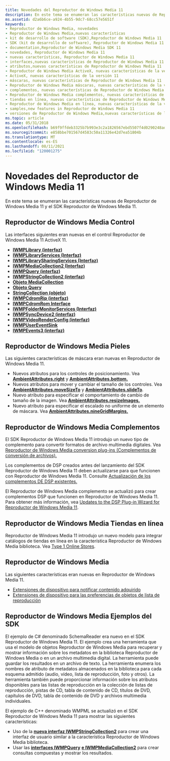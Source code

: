 ```yaml
---
title: Novedades del Reproductor de Windows Media 11
description: En este tema se enumeran las características nuevas de Reproductor de Windows Media 11 y el SDK Reproductor de Windows Media 11.
ms.assetid: d2a6b6ce-a924-4b55-9dc7-68cc57e5651f
keywords:
- Reproductor de Windows Media, novedades
- Reproductor de Windows Media,nuevas características
- kit de desarrollo de software (SDK),Reproductor de Windows Media 11
- SDK (kit de desarrollo de software), Reproductor de Windows Media 11
- documentation,Reproductor de Windows Media SDK 11
- novedades, Reproductor de Windows Media 11
- nuevas características, Reproductor de Windows Media 11
- interfaces,nuevas características de Reproductor de Windows Media 11
- atributos,nuevas características de Reproductor de Windows Media 11
- Reproductor de Windows Media ActiveX, nuevas características de la versión 11
- ActiveX, nuevas características de la versión 11
- máscaras, nuevas características de Reproductor de Windows Media 11
- Reproductor de Windows Media máscaras, nuevas características de la versión 11
- complementos, nuevas características de Reproductor de Windows Media 11
- Reproductor de Windows Media complementos, nuevas características de la versión 11
- tiendas en línea, nuevas características de Reproductor de Windows Media 11
- Reproductor de Windows Media en línea, nuevas características de la versión 11
- samples,new features in Reproductor de Windows Media 11
- versiones de Reproductor de Windows Media,nuevas características de la versión 11
ms.topic: article
ms.date: 05/31/2018
ms.openlocfilehash: b69f9ffdeb3325b7b993e3c2a1826567ebd5507f4d0290248ad4c570b788e137
ms.sourcegitcommit: e858bbe701567d4583c50a11326e42d7ea51804b
ms.translationtype: MT
ms.contentlocale: es-ES
ms.lasthandoff: 08/11/2021
ms.locfileid: "120001275"
---
```

# <a name="what-was-new-in-windows-media-player-11"></a>Novedades del Reproductor de Windows Media 11

En este tema se enumeran las características nuevas de Reproductor de Windows Media 11 y el SDK Reproductor de Windows Media 11.

## <a name="windows-media-player-control"></a>Reproductor de Windows Media Control

Las interfaces siguientes eran nuevas en el control Reproductor de Windows Media 11 ActiveX 11.

-   [**IWMPLibrary (interfaz)**](/previous-versions/windows/desktop/api/wmp/nn-wmp-iwmplibrary)
-   [**IWMPLibraryServices (Interfaz)**](/previous-versions/windows/desktop/api/wmp/nn-wmp-iwmplibraryservices)
-   [**IWMPLibrarySharingServices (Interfaz)**](/previous-versions/windows/desktop/api/wmp/nn-wmp-iwmplibrarysharingservices)
-   [**IWMPMediaCollection2 (Interfaz)**](/previous-versions/windows/desktop/api/wmp/nn-wmp-iwmpmediacollection2)
-   [**IWMPQuery (interfaz)**](/previous-versions/windows/desktop/api/wmp/nn-wmp-iwmpquery)
-   [**IWMPStringCollection2 (interfaz)**](/previous-versions/windows/desktop/api/wmp/nn-wmp-iwmpstringcollection2)
-   [**Objeto MediaCollection**](mediacollection-object.md)
-   [**Objeto Query**](query-object.md)
-   [**StringCollection (objeto)**](stringcollection-object.md)
-   [**IWMPCdromRip (interfaz)**](/previous-versions/windows/desktop/api/wmp/nn-wmp-iwmpcdromrip)
-   [**IWMPCdromRom Interface**](/previous-versions/windows/desktop/api/wmp/nn-wmp-iwmpcdromburn)
-   [**IWMPFolderMonitorServices (Interfaz)**](/previous-versions/windows/desktop/api/wmp/nn-wmp-iwmpfoldermonitorservices)
-   [**IWMPSyncDevice2 (interfaz)**](/previous-versions/windows/desktop/api/wmp/nn-wmp-iwmpsyncdevice2)
-   [**IWMPVideoRenderConfig (interfaz)**](/previous-versions/windows/desktop/api/wmprealestate/nn-wmprealestate-iwmpvideorenderconfig)
-   [**IWMPUserEventSink**](/previous-versions/windows/desktop/api/wmpservices/nn-wmpservices-iwmpusereventsink)
-   [**IWMPEvents3 (interfaz)**](/previous-versions/windows/desktop/api/wmp/nn-wmp-iwmpevents3)

## <a name="windows-media-player-skins"></a>Reproductor de Windows Media Pieles

Las siguientes características de máscara eran nuevas en Reproductor de Windows Media 11.

-   Nuevos atributos para los controles de posicionamiento. Vea [**AmbientAttributes.right**](ambientattributes-right.md) y [**AmbientAttributes.bottom.**](ambientattributes-bottom.md)
-   Nuevos atributos para mover y cambiar el tamaño de los controles. Vea [**AmbientAttributes.moveSizeTo**](ambientattributes-movesizeto.md) y [**AmbientAttributes.slideTo**](ambientattributes-slideto.md).
-   Nuevo atributo para especificar el comportamiento de cambio de tamaño de la imagen. Vea [**AmbientAttributes.resizeImages.**](ambientattributes-resizeimages.md)
-   Nuevo atributo para especificar el escalado no uniforme de un elemento de máscara. Vea [**AmbientAttributes.nineGridMargins.**](ambientattributes-ninegridmargins.md)

## <a name="windows-media-player-plug-ins"></a>Reproductor de Windows Media Complementos

El SDK Reproductor de Windows Media 11 introdujo un nuevo tipo de complemento para convertir formatos de archivo multimedia digitales. Vea [Reproductor de Windows Media conversion plug-ins (Complementos de conversión de archivos).](windows-media-player-conversion-plug-ins.md)

Los complementos de DSP creados antes del lanzamiento del SDK Reproductor de Windows Media 11 deben actualizarse para que funcionen con Reproductor de Windows Media 11. Consulte [Actualización de los complementos DE DSP existentes.](updating-existing-dsp-plug-ins.md)

El Reproductor de Windows Media complemento se actualizó para crear complementos DSP que funcionen en Reproductor de Windows Media 11. Para obtener más información, vea [Updates to the DSP Plug-in Wizard for Reproductor de Windows Media 11](updates-to-the-dsp-plug-in-wizard-for-windows-media-player-11.md).

## <a name="windows-media-player-online-stores"></a>Reproductor de Windows Media Tiendas en línea

Reproductor de Windows Media 11 introdujo un nuevo modelo para integrar catálogos de tiendas en línea en la característica Reproductor de Windows Media biblioteca. Vea [Type 1 Online Stores](type-1-online-stores.md).

## <a name="windows-media-player"></a>Reproductor de Windows Media

Las siguientes características eran nuevas en Reproductor de Windows Media 11.

-   [Extensiones de dispositivo para notificar contenido adquirido](device-extensions-for-reporting-acquired-content.md)
-   [Extensiones de dispositivo para las preferencias de objetos de lista de reproducción](device-extensions-for-playlist-object-preferences.md)

## <a name="windows-media-player-sdk-samples"></a>Reproductor de Windows Media Ejemplos del SDK

El ejemplo de C# denominado SchemaReader era nuevo en el SDK Reproductor de Windows Media 11. El ejemplo crea una herramienta que usa el modelo de objetos Reproductor de Windows Media para recuperar y mostrar información sobre los metadatos en la biblioteca Reproductor de Windows Media o en un archivo multimedia digital. La herramienta puede guardar los resultados en un archivo de texto. La herramienta enumera los nombres de atributo de metadatos almacenados en la biblioteca para cada esquema admitido (audio, vídeo, lista de reproducción, foto y otros). La herramienta también puede proporcionar información sobre los atributos disponibles para las listas de reproducción en la colección de listas de reproducción, pistas de CD, tabla de contenido de CD, títulos de DVD, capítulos de DVD, tabla de contenido de DVD y archivos multimedia individuales.

El ejemplo de C++ denominado WMPML se actualizó en el SDK Reproductor de Windows Media 11 para mostrar las siguientes características:

-   Uso de la [**nueva interfaz IWMPStringCollection2**](/previous-versions/windows/desktop/api/wmp/nn-wmp-iwmpstringcollection2) para crear una interfaz de usuario similar a la característica Reproductor de Windows Media biblioteca.
-   Usar las [**interfaces IWMPQuery**](/previous-versions/windows/desktop/api/wmp/nn-wmp-iwmpquery) [**e IWMPMediaCollection2**](/previous-versions/windows/desktop/api/wmp/nn-wmp-iwmpmediacollection2) para crear consultas compuestas y mostrar los resultados.

 

 




